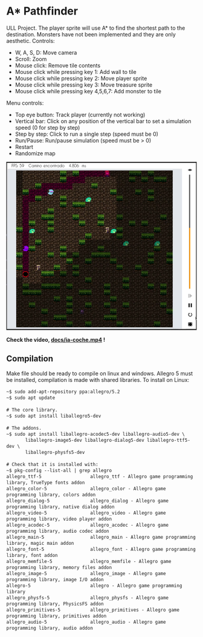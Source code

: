 # A* Pathfinder

ULL Project. The player sprite will use A* to find the shortest path to the destination. Monsters have not been implemented and they are only aesthetic. Controls:
 - W, A, S, D: Move camera
 - Scroll: Zoom
 - Mouse click: Remove tile contents
 - Mouse click while pressing key 1: Add wall to tile
 - Mouse click while pressing key 2: Move player sprite
 - Mouse click while pressing key 3: Move treasure sprite
 - Mouse click while pressing key 4,5,6,7: Add monster to tile
 
Menu controls:

 - Top eye button: Track player (currently not working)
 - Vertical bar: Click on any position of the vertical bar to set a simulation speed (0 for step by step)
 - Step by step: Click to run a single step (speed must be 0)
 - Run/Pause: Run/pause simulation (speed must be > 0)
 - Restart
 - Randomize map
 
 ![](docs/sample.png)
 
 **Check the video, [docs/ia-coche.mp4](docs/ia-coche.mp4) !**
 
## Compilation

Make file should be ready to compile on linux and windows. Allegro 5 must be installed, compilation is made with shared libraries. To install on Linux: 

```
~$ sudo add-apt-repository ppa:allegro/5.2
~$ sudo apt update

# The core library.
~$ sudo apt install liballegro5-dev

# The addons.
~$ sudo apt install liballegro-acodec5-dev liballegro-audio5-dev \
       liballegro-image5-dev liballegro-dialog5-dev liballegro-ttf5-dev \
       liballegro-physfs5-dev

# Check that it is installed with:
~$ pkg-config --list-all | grep allegro
allegro_ttf-5                  allegro_ttf - Allegro game programming library, TrueType fonts addon
allegro_color-5                allegro_color - Allegro game programming library, colors addon
allegro_dialog-5               allegro_dialog - Allegro game programming library, native dialog addon
allegro_video-5                allegro_video - Allegro game programming library, video player addon
allegro_acodec-5               allegro_acodec - Allegro game programming library, audio codec addon
allegro_main-5                 allegro_main - Allegro game programming library, magic main addon
allegro_font-5                 allegro_font - Allegro game programming library, font addon
allegro_memfile-5              allegro_memfile - Allegro game programming library, memory files addon
allegro_image-5                allegro_image - Allegro game programming library, image I/O addon
allegro-5                      allegro - Allegro game programming library
allegro_physfs-5               allegro_physfs - Allegro game programming library, PhysicsFS addon
allegro_primitives-5           allegro_primitives - Allegro game programming library, primitives addon
allegro_audio-5                allegro_audio - Allegro game programming library, audio addon
```